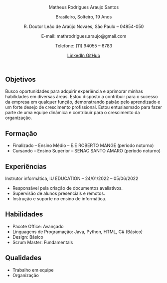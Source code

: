 <!DOCTYPE html>
<html lang="en">
<head>
    <meta charset="UTF-8">
    <meta name="viewport" content="width=device-width, initial-scale=1.0">
    <link rel="stylesheet" href="/README.css">
    <!-- Inclua a folha de estilo do Font Awesome -->
    <link rel="stylesheet" href="https://cdnjs.cloudflare.com/ajax/libs/font-awesome/6.7.0/css/all.min.css" integrity="sha384-pzjwDFF3mFDOs5M+Of+Exm4Ck5wOWv+PgekcFVn2h57w2vaYav82T6vqz/FfR0XXM" crossorigin="anonymous">
</head>
<body>
    <header>
        <div class="personal-info">
            <div class="card">
                <p class="name">Matheus Rodrigues Araujo Santos</p>
                <p>Brasileiro, Solteiro, 19 Anos</p>
                <p>R. Doutor Leão de Araújo Novaes, São Paulo – 04854-050</p>
                <p>E-mail: mathrodrigues.araujo@gmail.com</p>
                <p>Telefone: (11) 94055 – 6783</p>
            </div>
        </div>
        <div class="buttons">
            <a class="btn linkedin" href="https://www.linkedin.com/in/matheus-rodrigues-754600222/?originalSubdomain=br">
                <i class="fab fa-linkedin"></i> LinkedIn
            </a>
            <a class="btn github" href="https://github.com/matheusrasantos/Night">
                <i class="fab fa-github"></i> GitHub
            </a>
        </div>
    </header>
    <main>
        <section class="card">
            <h2>Objetivos</h2>
            <p>Busco oportunidades para adquirir experiência e aprimorar minhas habilidades em diversas áreas. Estou disposto a contribuir para o sucesso da empresa em qualquer função, demonstrando paixão pelo aprendizado e um forte desejo de crescimento profissional. Estou entusiasmado para fazer parte de uma equipe dinâmica e contribuir para o crescimento da organização.</p>
        </section>
        <section class="card">
            <h2>Formação</h2>
            <ul>
                <li>Finalizado – Ensino Médio – E.E ROBERTO MANGE (período noturno)</li>
                <li>Cursando – Ensino Superior – SENAC SANTO AMARO (período noturno)</li>
            </ul>
        </section>
        <section class="card">
            <h2>Experiências</h2>
            <p>Instrutor informática, IU EDUCATION – 24/01/2022 – 05/06/2022</p>
            <ul>
                <li>Responsável pela criação de documentos avaliativos.</li>
                <li>Supervisão de alunos presenciais e remotos.</li>
                <li>Instrução e suporte no ensino de informática.</li>
            </ul>
        </section>
        <section class="card">
            <h2>Habilidades</h2>
            <ul>
                <li>Pacote Office: Avançado</li>
                <li>Linguagens de Programação: Java, Python, HTML, C# (Básico)</li>
                <li>Design: Básico</li>
                <li>Scrum Master: Fundamentals</li>
            </ul>
        </section>
        <section class="card">
            <h2>Qualidades</h2>
            <ul>
                <li>Trabalho em equipe</li>
                <li>Organização</li>
            </ul>
        </section>
    </main>
    <style>
        
body {
    font-family: Arial, sans-serif;
    margin: 0;
    padding: 0;
    background-color: #333; 
    color: white;
}

header {
    background-color: #375f8a;
    color: #fff;
    text-align: center;
    padding: 2rem;
}

h1 {
    font-size: 2rem;
    margin: 0;
}

.personal-info {
    background-color: #1a1a1a; 
    padding: 10px;
    border-radius: 5px;
    box-shadow: 0 0 5px rgba(255, 255, 255, 0.2);
    margin-top: 1rem;
}

.personal-info p {
    margin: 0;
}

.buttons {
    margin-top: 1rem;
}


.btn {
    display: inline-block;
    padding: 10px 20px;
    font-size: 16px;
    border: none;
    border-radius: 5px;
    cursor: pointer;
    text-decoration: none;
    margin-right: 10px;
}

.linkedin {
    background-color: #0077B5;
    color: #fff;
}

.github {
    background-color: white;
    color: purple;
}


.fa-linkedin, .fa-github {
    margin-right: 5px;
}


section {
    margin-bottom: 2rem;
    text-align: center;
}

h2 {
    text-align: center;
    font-size: 1.5rem;
    color: #007BFF; 
}


ul, li {
    list-style-type: none;
    padding: 0;
}


@media (max-width: 768px) {
    main {
        padding: 1rem;
    }
}


.personal-info {
    background-color: #1a1a1a; 
    padding: 10px;
    border-radius: 5px;
    box-shadow: 0 0 5px rgba(255, 255, 255, 0.2);
    margin-top: 1rem;
    display: flex;
    flex-direction: column;
    gap: 10px;
}

.personal-info p {
    margin: 0;
}


.card {
    background-color: #fff;
    color: #333;
    padding: 20px;
    border-radius: 5px;
    box-shadow: 0 4px 8px rgba(0, 0, 0, 0.2);
    margin: 20px;
    transition: transform 0.2s;
}

.card:hover {
    transform: scale(1.02);
}


.name {
    font-size: 1.5rem;
    font-weight: bold;
}
    </style>
    
</body>
</html>
